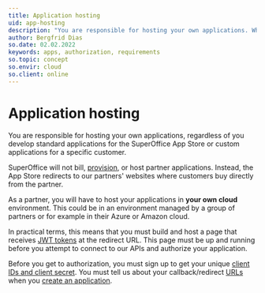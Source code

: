 ```yaml
---
title: Application hosting
uid: app-hosting
description: "You are responsible for hosting your own applications. What to do before you try to authorize."
author: Bergfrid Dias
so.date: 02.02.2022
keywords: apps, authorization, requirements
so.topic: concept
so.envir: cloud
so.client: online
---
```


# Application hosting

You are responsible for hosting your own applications, regardless of you develop standard applications for the SuperOffice App Store or custom applications for a specific customer.

SuperOffice will not bill, [provision][1], or host partner applications. Instead, the App Store redirects to our partners' websites where customers buy directly from the partner.

As a partner, you will have to host your applications in **your own cloud** environment. This could be in an environment managed by a group of partners or for example in their Azure or Amazon cloud.

In practical terms, this means that you must build and host a page that receives [JWT tokens][3] at the redirect URL. This page must be up and running before you attempt to connect to our APIs and authorize your application.

Before you get to authorization, you must sign up to get your unique [client IDs and client secret][4]. You must tell us about your callback/redirect [URLs][5] when you [create an application][6].

<!-- Referenced links -->
[1]: ../provisioning/index.md
[4]: ../terminology.md
[6]: ../create-app/wizard/index.md
[5]: ../create-app/config/redirects/index.md

[3]: ../../api/authentication/online/validate-security-tokens.md

